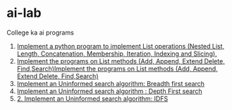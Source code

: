 # ai-lab
College ka ai programs<br>
<ol>
<li><a href="https://github.com/Epicprogrammer1/ai-lab/blob/main/Python_lists.py">Implement a python program to implement List operations (Nested List, Length, Concatenation, Membership, Iteration, Indexing and Slicing),</a></li>
 <li><a href="https://github.com/Epicprogrammer1/ai-lab/blob/main/Python_lists_2.py">Implement the programs on List methods (Add, Append, Extend Delete, Find,Search)Implement the programs on List methods (Add, Append, Extend Delete, Find,Search)</a></li>
  <li><a href="https://github.com/Epicprogrammer1/ai-lab/blob/main/BFS.py">Implement an Uninformed search algorithm: Breadth first search</a></li>
 <li><a href="https://github.com/Epicprogrammer1/ai-lab/blob/main/DFS.py">Implement an Uninformed search algorithm : Depth First search </a></li>
 <li><a href="/IDFS.py">2.	Implement an Uninformed search algorithm: IDFS</a></li>
</ol>

